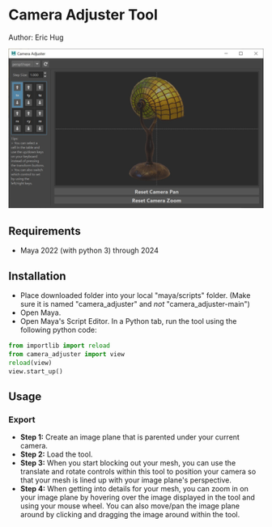 # Camera Adjuster Tool

Author: Eric Hug 

![Tool Preview](tool_preview.jpg)

## Requirements
* Maya 2022 (with python 3) through 2024

## Installation
* Place downloaded folder into your local "maya/scripts" folder. (Make sure it is named "camera_adjuster" and *not* "camera_adjuster-main")
* Open Maya.
* Open Maya's Script Editor. In a Python tab, run the tool using the following python code:
```python
from importlib import reload
from camera_adjuster import view
reload(view)
view.start_up()
```

## Usage
### Export
* **Step 1:** Create an image plane that is parented under your current camera.
* **Step 2:** Load the tool.
* **Step 3:** When you start blocking out your mesh, you can use the translate and rotate controls within this tool to position your camera so that your mesh is lined up with your image plane's perspective.
* **Step 4:** When getting into details for your mesh, you can zoom in on your image plane by hovering over the image displayed in the tool and using your mouse wheel. You can also move/pan the image plane around by clicking and dragging the image around within the tool.

